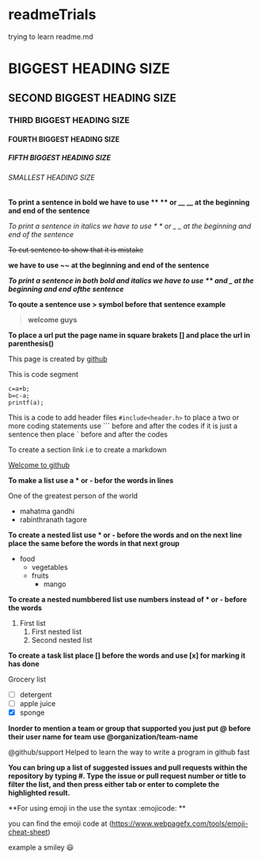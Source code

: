 # readmeTrials
trying to learn readme.md
# BIGGEST HEADING SIZE
## SECOND BIGGEST HEADING SIZE
### THIRD BIGGEST HEADING SIZE
#### FOURTH BIGGEST HEADING SIZE
##### FIFTH BIGGEST HEADING SIZE
###### SMALLEST HEADING SIZE
**To print a sentence in bold we have to use ** ** or __ __ at the beginning and end of the sentence**

*To print a sentence in italics we have to use * * or _ _ at the beginning and end of the sentence*

~~To cut sentence to show that it is mistake~~

**we have to use ~~ at the beginning and end of the sentence**

**_To print a sentence in both bold and italics we have to use ** and _ at the beginning and end ofthe sentence_**

**To qoute a sentence use > symbol before that sentence example**
>**welcome guys**

**To place a url put the page name in square brakets [] and place the url in parenthesis()**

This page is created by [github](https://pages.github.com)


This is  code segment
```
c=a+b;
b=c-a;
printf(a);
```
This is a code to add header files `#include<header.h>`
to place a two or more coding statements use ``` before and after the codes
if it is just a sentence then place ` before and after the codes

To create a section link i.e to create a markdown

[Welcome to github](#smallest-heading-size)

__To make a list use a * or - befor the words in lines__

One of the greatest person of the world
 * mahatma gandhi 
 * rabinthranath tagore

**To create a nested list use * or - before the words and on the next line place the same before the words in that next group**  

* food
  * vegetables
  * fruits
    * mango

**To create a nested numbbered list use numbers instead of * or - before the words** 

1. First list
   1. First nested list
   2. Second nested list
 
**To create a task list place [] before the words and use [x] for marking it has done**

Grocery list
  - [ ] detergent
  - [ ] apple juice
  - [x] sponge
  
**Inorder to mention a team or group that supported you just put @ before their user name for team use @organization/team-name**  

@github/support Helped  to learn the way to write a program in github fast

**You can bring up a list of suggested issues and pull requests within the repository by typing #. Type the issue or pull request number or title to filter the list, and then press either tab or enter to complete the highlighted result.**

**For using emoji in the use the syntax :emojicode: **

you can find the emoji code at (https://www.webpagefx.com/tools/emoji-cheat-sheet)

example a smiley :smiley: 
